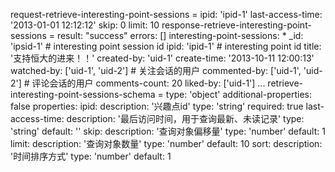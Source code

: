 request-retrieve-interesting-point-sessions =
  ipid: 'ipid-1'
  last-access-time: '2013-01-01 12:12:12'
  skip: 0
  limit: 10
response-retrieve-interesting-point-sessions =
  result: "success"
  errors: []
  interesting-point-sessions:
    * _id: 'ipsid-1' # interesting point session id
      ipid: 'ipid-1' # interesting point id
      title: '支持恒大的进来！！'
      created-by: 'uid-1'
      create-time: '2013-10-11 12:00:13'
      watched-by: ['uid-1', 'uid-2'] # 关注会话的用户
      commented-by: ['uid-1', 'uid-2'] # 评论会话的用户
      comments-count: 20
      liked-by: ['uid-1']
    ...
retrieve-interesting-point-sessions-schema =
  type: 'object'
  additional-properties: false
  properties:
    ipid:
      description: '兴趣点id'
      type: 'string'
      required: true
    last-access-time:
      description: '最后访问时间，用于查询最新、未读记录'
      type: 'string'
      default: ''
    skip:
      description: '查询对象偏移量'
      type: 'number'
      default: 1
    limit:
      description: '查询对象数量'
      type: 'number'
      default: 10
    sort:
      description: '时间排序方式'
      type: 'number'
      default: 1
